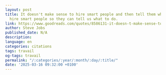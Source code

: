 ```yaml
---
layout: post
title: It doesn't make sense to hire smart people and then tell them what to do; we
  hire smart people so they can tell us what to do.
link: https://www.goodreads.com/quotes/8586131-it-doesn-t-make-sense-to-hire-smart-people-and-then
author: Steve Jobs
published_date: N/A
description:
language: en
categories: citations
tags: travail
og-tags: travail
permalink: "/:categories/:year/:month/:day/:title/"
date: '2025-03-16 09:32:00 +0100'
---
```


